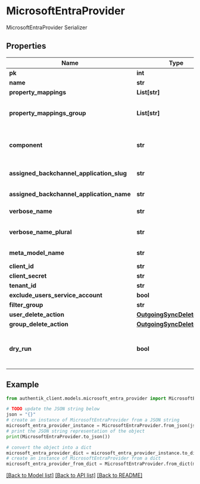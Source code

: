 # MicrosoftEntraProvider

MicrosoftEntraProvider Serializer

## Properties

Name | Type | Description | Notes
------------ | ------------- | ------------- | -------------
**pk** | **int** |  | [readonly] 
**name** | **str** |  | 
**property_mappings** | **List[str]** |  | [optional] 
**property_mappings_group** | **List[str]** | Property mappings used for group creation/updating. | [optional] 
**component** | **str** | Get object component so that we know how to edit the object | [readonly] 
**assigned_backchannel_application_slug** | **str** | Internal application name, used in URLs. | [readonly] 
**assigned_backchannel_application_name** | **str** | Application&#39;s display Name. | [readonly] 
**verbose_name** | **str** | Return object&#39;s verbose_name | [readonly] 
**verbose_name_plural** | **str** | Return object&#39;s plural verbose_name | [readonly] 
**meta_model_name** | **str** | Return internal model name | [readonly] 
**client_id** | **str** |  | 
**client_secret** | **str** |  | 
**tenant_id** | **str** |  | 
**exclude_users_service_account** | **bool** |  | [optional] 
**filter_group** | **str** |  | [optional] 
**user_delete_action** | [**OutgoingSyncDeleteAction**](OutgoingSyncDeleteAction.md) |  | [optional] 
**group_delete_action** | [**OutgoingSyncDeleteAction**](OutgoingSyncDeleteAction.md) |  | [optional] 
**dry_run** | **bool** | When enabled, provider will not modify or create objects in the remote system. | [optional] 

## Example

```python
from authentik_client.models.microsoft_entra_provider import MicrosoftEntraProvider

# TODO update the JSON string below
json = "{}"
# create an instance of MicrosoftEntraProvider from a JSON string
microsoft_entra_provider_instance = MicrosoftEntraProvider.from_json(json)
# print the JSON string representation of the object
print(MicrosoftEntraProvider.to_json())

# convert the object into a dict
microsoft_entra_provider_dict = microsoft_entra_provider_instance.to_dict()
# create an instance of MicrosoftEntraProvider from a dict
microsoft_entra_provider_from_dict = MicrosoftEntraProvider.from_dict(microsoft_entra_provider_dict)
```
[[Back to Model list]](../README.md#documentation-for-models) [[Back to API list]](../README.md#documentation-for-api-endpoints) [[Back to README]](../README.md)


